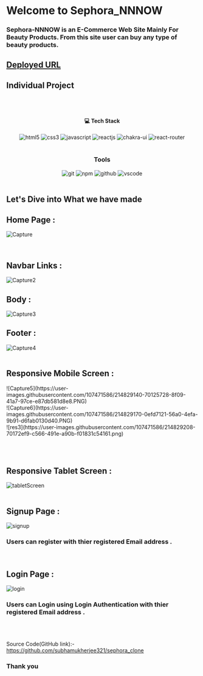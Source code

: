 # Welcome to Sephora_NNNOW

<h3>Sephora-NNNOW is an E-Commerce Web Site Mainly For Beauty Products. From this site user can buy any type of beauty products.</h3>

## [Deployed URL](https://sephora-nnnow-clone-by-subha.netlify.app/)

## Individual Project

<br/>

<br/>
<h4 align="center">💻 Tech Stack</h4>
 <div align="center">
 <img src="https://img.shields.io/badge/html5-%23E34F26.svg?style=for-the-badge&logo=html5&logoColor=white" align="center" alt="html5">
 <img src = "https://img.shields.io/badge/css3-%231572B6.svg?style=for-the-badge&logo=css3&logoColor=white" align="center" alt="css3">
 <img src="https://img.shields.io/badge/javascript-%23323330.svg?style=for-the-badge&logo=javascript&logoColor=%23F7DF1E"  align="center" alt="javascript" />
 <img src="https://img.shields.io/badge/React-20232A?style=for-the-badge&logo=react&logoColor=61DAFB"  align="center" alt="reactjs" />
   <img src = "https://img.shields.io/badge/chakra ui-%234ED1C5.svg?style=for-the-badge&logo=chakraui&logoColor=white" align="center" alt="chakra-ui"/>
  <img src="https://img.shields.io/badge/React_Router-CA4245?style=for-the-badge&logo=react-router&logoColor=white"  align="center" alt="react-router" />
</div>
<br/>

<div align="center"><h3 align="center">Tools</h3> 
   <img src="https://img.shields.io/badge/netlify-%23000000.svg?style=for-the-badge&logo=netlify&logoColor=#00C7B7" align="center" alt="git"/>
  <img src = "https://img.shields.io/badge/NPM-%23000000.svg?style=for-the-badge&logo=npm&logoColor=white" align="center" alt="npm">
  <img src="https://img.shields.io/badge/GitHub-100000?style=for-the-badge&logo=github&logoColor=white"  align="center" alt="github"/>
   <img src="https://img.shields.io/badge/Visual%20Studio-5C2D91.svg?style=for-the-badge&logo=visual-studio&logoColor=white"  align="center" alt="vscode"/>
    
      
</div>
<br/>

## Let's Dive into What we have made

## Home Page :

![Capture](https://user-images.githubusercontent.com/107471586/214827258-faf244c7-fdb0-4527-802f-656a3659a76b.PNG)

<br/>

## Navbar Links :

![Capture2](https://user-images.githubusercontent.com/107471586/214827431-ca3e562a-31f4-42e6-9378-2111f4aa3f9a.PNG)
<br/>

## Body :

![Capture3](https://user-images.githubusercontent.com/107471586/214827465-5590bd72-848a-4af0-943d-7d7b90d164e3.PNG)
<br/>

## Footer :

![Capture4](https://user-images.githubusercontent.com/107471586/214827526-c4060358-02b1-4d2a-8050-7839be690d18.PNG)
<br/> <br/>

## Responsive Mobile Screen :

<div>
  ![Capture5](https://user-images.githubusercontent.com/107471586/214829140-70125728-8f09-41a7-97ce-e87db581d8e8.PNG) <br/>
![Capture6](https://user-images.githubusercontent.com/107471586/214829170-0efd7121-56a0-4efa-9b91-d6fab0130d40.PNG) <br/>
![res3](https://user-images.githubusercontent.com/107471586/214829208-70172ef9-c566-491e-a90b-f01831c54161.png) <br/> 
</div>

<br/><br/>

## Responsive Tablet Screen :

![tabletScreen](https://user-images.githubusercontent.com/107471586/214829838-eebcd797-99f1-4fd3-bcb5-8776fd68d12e.PNG)
<br/> <br/>

## Signup Page :

![signup](https://user-images.githubusercontent.com/107471586/214827624-f5404991-14e9-4591-8e02-b87a5ddc5675.PNG)
<br/>

<h3>Users can register with thier registered Email address .</h3>
<br/>

## Login Page :

![login](https://user-images.githubusercontent.com/107471586/214827666-9c6a7d89-5773-41c5-9eaf-b382383ebcf9.PNG)
<br/>

<h3>Users can Login using Login Authentication with thier registered Email address .</h3>
<br/> <br/>

Source Code(GitHub link):- https://github.com/subhamukherjee321/sephora_clone

### Thank you
